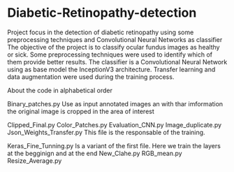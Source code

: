 # Diabetic-Retinopathy-detection
Project focus in the detection of diabetic retinopathy using some preprocessing techniques and Convolutional Neural Networks as classifier 
The objective of the project is to classify ocular fundus images as healthy or sick. Some preprocessing techniques were used to identify which of them provide better results. The classifier is a Convolutional Neural Network using as base model the InceptionV3 architecture. Transfer learning and data augmentation were used during the training process.

About the code in alphabetical order

Binary_patches.py
Use as input annotated images an with thar imformation the original image is cropped in the area of interest 

Clipped_Final.py
Color_Patches.py
Evaluation_CNN.py
Image_duplicate.py
Json_Weights_Transfer.py
This file is the responsable of the training.

Keras_Fine_Tunning.py
Is a variant of the first file. Here we train the layers at the begginign and at the end
New_Clahe.py
RGB_mean.py
Resize_Average.py

